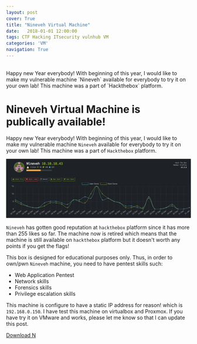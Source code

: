 ```yaml
---
layout: post
cover: True
title: "Nineveh Virtual Machine"
date:   2018-01-01 12:00:00
tags: CTF Hacking ITsecurity vulnhub VM
categories: 'VM'
navigation: True
---
```

<br>
Happy new Year everybody! With beginning of this year, I would like to make my vulnerable machine `Nineveh` available for everybody to try it on your own lab! This machine was a part of `Hackthebox` platform.



# Nineveh Virtual Machine is publically available!

Happy new Year everybody! With beginning of this year, I would like to make my vulnerable machine `Nineveh` available for everybody to try it on your own lab! This machine was a part of `Hackthebox` platform.

![alt text](/assets/images/nineveh.png "Logo Title Text 1")

`Nineveh` has gotten good reputation at `hackthebox` platform since it has more than 255 likes so far. The machine now is retired which means that the machine is still available on `hackthebox` platform but it doesn't worth any points if you get the flags!

This box is designed for educational purposes only. Thus, in order to own/pwn `Nineveh` machine, you need to have pentest skills such:
  - Web Application Pentest
  - Network skills
  - Forensics skills
  - Privilege escalation skills

This machine is configure to have a static IP address for reason! which is `192.168.0.150`. I have test this machine on virtualbox and Proxmox. If you have try it on VMware and works, please let me know so that I can update this post.

[Download N](https://mega.nz/#!IxVyxaCB!1CyONKh9jY7IhhcaIjE9AyGKCHGLD_DYMLbfiQtQrls)


